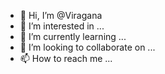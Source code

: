 - 👋 Hi, I’m @Viragana
- 👀 I’m interested in ...
- 🌱 I’m currently learning ...
- 💞️ I’m looking to collaborate on ...
- 📫 How to reach me ...

<!---
Viragana/Viragana is a ✨ special ✨ repository because its `README.md` (this file) appears on your GitHub profile.
You can click the Preview link to take a look at your changes.
--->
